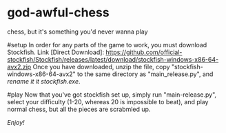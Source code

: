 # god-awful-chess
chess, but it's something you'd never wanna play

#setup
In order for any parts of the game to work, you must download Stockfish. 
Link [Direct Download]:
https://github.com/official-stockfish/Stockfish/releases/latest/download/stockfish-windows-x86-64-avx2.zip
Once you have downloaded, unzip the file, copy "stockfish-windows-x86-64-avx2" to the same directory as "main_release.py", and *rename it it stockfish.exe*. 

#play
Now that you've got stockfish set up, simply run "main-release.py", select your difficulty (1-20, whereas 20 is impossible to beat), and play normal chess, but all the pieces are scrabmled up.

*Enjoy!*

